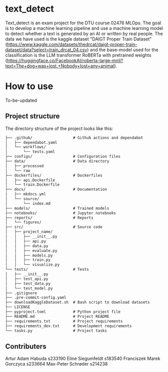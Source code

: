 # text_detect

Text_detect is an exam project for the DTU course 02476 MLOps.
The goal is to develop a machine learning pipeline and use a machine learning model to detect whether a text is generated by an AI or written by real people.
The data we have used is the kaggle dataset "DAIGT Proper Train Dataset" (https://www.kaggle.com/datasets/thedrcat/daigt-proper-train-dataset/data?select=train_drcat_04.csv) and the base-model used for the classification is the LLM transformer RoBERTa with pretrained weights (https://huggingface.co/FacebookAI/roberta-large-mnli?text=The+dog+was+lost.+Nobody+lost+any+animal). 

# How to use

To-be-updated

## Project structure

The directory structure of the project looks like this:
```txt
├── .github/                  # Github actions and dependabot
│   ├── dependabot.yaml
│   └── workflows/
│       └── tests.yaml
├── configs/                  # Configuration files
├── data/                     # Data directory
│   ├── processed
│   └── raw
├── dockerfiles/              # Dockerfiles
│   ├── api.Dockerfile
│   └── train.Dockerfile
├── docs/                     # Documentation
│   ├── mkdocs.yml
│   └── source/
│       └── index.md
├── models/                   # Trained models
├── notebooks/                # Jupyter notebooks
├── reports/                  # Reports
│   └── figures/
├── src/                      # Source code
│   ├── project_name/
│   │   ├── __init__.py
│   │   ├── api.py
│   │   ├── data.py
│   │   ├── evaluate.py
│   │   ├── models.py
│   │   ├── train.py
│   │   └── visualize.py
└── tests/                    # Tests
│   ├── __init__.py
│   ├── test_api.py
│   ├── test_data.py
│   └── test_model.py
├── .gitignore
├── .pre-commit-config.yaml
├── downloadKaggleDataset.sh  # Bash script to download datasets
├── LICENSE
├── pyproject.toml            # Python project file
├── README.md                 # Project README
├── requirements.txt          # Project requirements
├── requirements_dev.txt      # Development requirements
└── tasks.py                  # Project tasks
```

## Contributers

Artur Adam Habuda s233190
Eline Siegumfeldt s183540
Franciszek Marek Gorczyca s233664
Max-Peter Schrøder s214238
